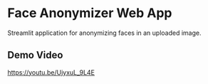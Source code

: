 # Face Anonymizer Web App
Streamlit application for anonymizing faces in an uploaded image.
## Demo Video
https://youtu.be/UjyxuL_9L4E
